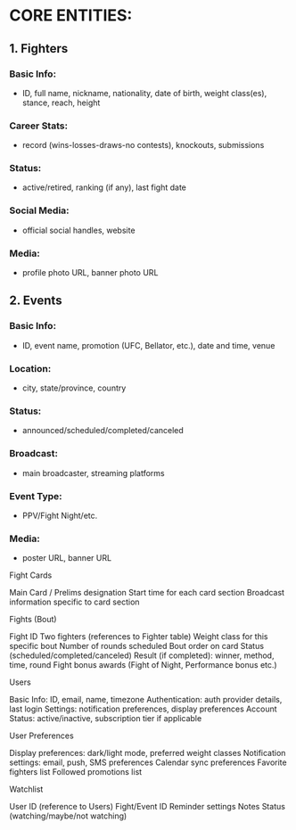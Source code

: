 # CORE ENTITIES:

## 1. Fighters

### Basic Info: 
- ID, full name, nickname, nationality, date of birth, weight class(es), stance, reach, height
### Career Stats:
- record (wins-losses-draws-no contests), knockouts, submissions
### Status: 
- active/retired, ranking (if any), last fight date
### Social Media: 
- official social handles, website
### Media: 
- profile photo URL, banner photo URL


## 2. Events

### Basic Info: 
- ID, event name, promotion (UFC, Bellator, etc.), date and time, venue
### Location: 
- city, state/province, country
### Status: 
- announced/scheduled/completed/canceled
### Broadcast: 
- main broadcaster, streaming platforms
### Event Type: 
- PPV/Fight Night/etc.
### Media: 
- poster URL, banner URL


Fight Cards


Main Card / Prelims designation
Start time for each card section
Broadcast information specific to card section


Fights (Bout)


Fight ID
Two fighters (references to Fighter table)
Weight class for this specific bout
Number of rounds scheduled
Bout order on card
Status (scheduled/completed/canceled)
Result (if completed): winner, method, time, round
Fight bonus awards (Fight of Night, Performance bonus etc.)


Users


Basic Info: ID, email, name, timezone
Authentication: auth provider details, last login
Settings: notification preferences, display preferences
Account Status: active/inactive, subscription tier if applicable


User Preferences


Display preferences: dark/light mode, preferred weight classes
Notification settings: email, push, SMS preferences
Calendar sync preferences
Favorite fighters list
Followed promotions list


Watchlist


User ID (reference to Users)
Fight/Event ID
Reminder settings
Notes
Status (watching/maybe/not watching)
